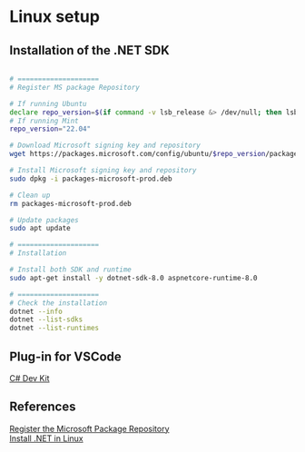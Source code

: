 # Linux setup


## Installation of the .NET SDK

```bash

# ====================
# Register MS package Repository

# If running Ubuntu
declare repo_version=$(if command -v lsb_release &> /dev/null; then lsb_release -r -s; else grep -oP '(?<=^VERSION_ID=).+' /etc/os-release | tr -d '"'; fi)
# If running Mint
repo_version="22.04"

# Download Microsoft signing key and repository
wget https://packages.microsoft.com/config/ubuntu/$repo_version/packages-microsoft-prod.deb -O packages-microsoft-prod.deb

# Install Microsoft signing key and repository
sudo dpkg -i packages-microsoft-prod.deb

# Clean up
rm packages-microsoft-prod.deb

# Update packages
sudo apt update

# ====================
# Installation

# Install both SDK and runtime
sudo apt-get install -y dotnet-sdk-8.0 aspnetcore-runtime-8.0

# ====================
# Check the installation
dotnet --info
dotnet --list-sdks
dotnet --list-runtimes
```

## Plug-in for VSCode
[C# Dev Kit](https://marketplace.visualstudio.com/items?itemName=ms-dotnettools.csdevkit)  



## References

[Register the Microsoft Package Repository](https://learn.microsoft.com/en-us/dotnet/core/install/linux-ubuntu#register-the-microsoft-package-repository)  
[Install .NET in Linux](https://learn.microsoft.com/en-us/dotnet/core/install/linux?WT.mc_id=dotnet-35129-website)  
[]()  
[]()  
